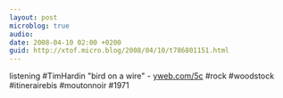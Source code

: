 ```yaml
---
layout: post
microblog: true
audio: 
date: 2008-04-10 02:00 +0200
guid: http://xtof.micro.blog/2008/04/10/t786801151.html
---
```

listening #TimHardin "bird on a wire" - [yweb.com/5c](http://yweb.com/5c) #rock #woodstock #itinerairebis #moutonnoir #1971
